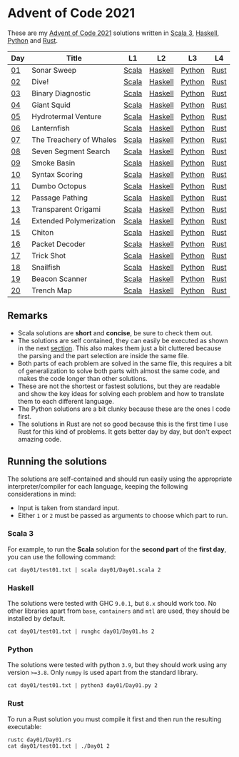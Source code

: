 <!-- vim:set tw=80 spell: -->

# Advent of Code 2021

These are my [Advent of Code 2021](https://adventofcode.com/2021) solutions
written in [Scala 3](https://scala-lang.org/), 
           [Haskell](https://www.haskell.org/),
           [Python](https://www.python.org/)
         and [Rust](https://www.rust-lang.org/).

|Day|Title|L1|L2|L3|L4|
|---|---|---|---|---|---|
|[01](https://adventofcode.com/2021/day/1)|Sonar Sweep|[Scala](day01/Day01.scala)|[Haskell](day01/Day01.hs#L5-L9)|[Python](day01/Day01.py)|[Rust](day01/Day01.rs)|
|[02](https://adventofcode.com/2021/day/2)|Dive!|[Scala](day02/Day02.scala)|[Haskell](day02/Day02.hs#L7-L35)|[Python](day02/Day02.py)|[Rust](day02/Day02.rs)|
|[03](https://adventofcode.com/2021/day/3)|Binary Diagnostic|[Scala](day03/Day03.scala)|[Haskell](day03/Day03.hs#L9-L41)|[Python](day03/Day03.py)|[Rust](day03/Day03.rs)|
|[04](https://adventofcode.com/2021/day/4)|Giant Squid|[Scala](day04/Day04.scala)|[Haskell](day04/Day04.hs)|[Python](day04/Day04.py)|[Rust](day04/Day04.rs)|
|[05](https://adventofcode.com/2021/day/5)|Hydrotermal Venture|[Scala](day05/Day05.scala)|[Haskell](day05/Day05.hs#L11-L30)|[Python](day05/Day05.py)|[Rust](day05/Day05.rs)|
|[06](https://adventofcode.com/2021/day/6)|Lanternfish|[Scala](day06/Day06.scala)|[Haskell](day06/Day06.hs#L13-L29)|[Python](day06/Day06.py)|[Rust](day06/Day06.rs)|
|[07](https://adventofcode.com/2021/day/7)|The Treachery of Whales|[Scala](day07/Day07.scala)|[Haskell](day07/Day07.hs#L10-L17)|[Python](day07/Day07.py)|[Rust](day07/Day07.rs)|
|[08](https://adventofcode.com/2021/day/8)|Seven Segment Search|[Scala](day08/Day08.scala)|[Haskell](day08/Day08.hs)|[Python](day08/Day08.py)|[Rust](day08/Day08.rs)|
|[09](https://adventofcode.com/2021/day/9)|Smoke Basin|[Scala](day09/Day09.scala)|[Haskell](day09/Day09.hs)|[Python](day09/Day09.py)|[Rust](day09/Day09.rs)|
|[10](https://adventofcode.com/2021/day/10)|Syntax Scoring|[Scala](day10/Day10.scala)|[Haskell](day10/Day10.hs#L7-L41)|[Python](day10/Day10.py)|[Rust](day10/Day10.rs)|
|[11](https://adventofcode.com/2021/day/11)|Dumbo Octopus|[Scala](day11/Day11.scala)|[Haskell](day11/Day11.hs)|[Python](day11/Day11.py)|[Rust](day11/Day11.rs)|
|[12](https://adventofcode.com/2021/day/12)|Passage Pathing|[Scala](day12/Day12.scala)|[Haskell](day12/Day12.hs)|[Python](day12/Day12.py)|[Rust](day12/Day12.rs)|
|[13](https://adventofcode.com/2021/day/13)|Transparent Origami|[Scala](day13/Day13.scala)|[Haskell](day13/Day13.hs)|[Python](day13/Day13.py)|[Rust](day13/Day13.rs)|
|[14](https://adventofcode.com/2021/day/14)|Extended Polymerization|[Scala](day14/Day14.scala)|[Haskell](day14/Day14.hs)|[Python](day14/Day14.py)|[Rust](day14/Day14.rs)|
|[15](https://adventofcode.com/2021/day/15)|Chiton|[Scala](day15/Day15.scala)|[Haskell](day15/Day15.hs)|[Python](day15/Day15.py)|[Rust](day15/Day15.rs)|
|[16](https://adventofcode.com/2021/day/16)|Packet Decoder|[Scala](day16/Day16.scala)|[Haskell](day16/Day16.hs)|[Python](day16/Day16.py)|[Rust](day16/Day16.rs)|
|[17](https://adventofcode.com/2021/day/17)|Trick Shot|[Scala](day17/Day17.scala)|[Haskell](day17/Day17.hs)|[Python](day17/Day17.py)|[Rust](day17/Day17.rs)|
|[18](https://adventofcode.com/2021/day/18)|Snailfish|[Scala](day18/Day18.scala)|[Haskell](day18/Day18.hs)|[Python](day18/Day18.py)|[Rust](day18/Day18.rs)|
|[19](https://adventofcode.com/2021/day/19)|Beacon Scanner|[Scala](day19/Day19.scala)|[Haskell](day19/Day19.hs)|[Python](day19/Day19.py)|[Rust](day19/Day19.rs)|
|[20](https://adventofcode.com/2021/day/20)|Trench Map|[Scala](day20/Day20.scala)|[Haskell](day20/Day20.hs)|[Python](day20/Day20.py)|[Rust](day20/Day20.rs)|

## Remarks

- Scala solutions are **short** and **concise**, be sure to check them out.
- The solutions are self contained, they can easily be executed as shown in the
  next [section](#running-the-solutions). This also makes them just a bit cluttered
  because the parsing and the part selection are inside the same file.
- Both parts of each problem are solved in the same file, this requires a bit of
  generalization to solve both parts with almost the same code, and makes the
  code longer than other solutions.
- These are not the shortest or fastest solutions, but they are readable and
  show the key ideas for solving each problem and how to translate them to each
  different language.
- The Python solutions are a bit clunky because these are the ones I code first.
- The solutions in Rust are not so good because this is the first time I use
  Rust for this kind of problems. It gets better day by day, but don't expect amazing
  code.

## Running the solutions

The solutions are self-contained and should run easily using the appropriate
interpreter/compiler for each language, keeping the following considerations in
mind:

  - Input is taken from standard input.
  - Either `1` or `2` must be passed as arguments to choose which part to run.

### Scala 3

For example, to run the **Scala** solution for the **second part** of the
**first day**, you can use the following command:

```shell
cat day01/test01.txt | scala day01/Day01.scala 2
```

### Haskell

The solutions were tested with GHC `9.0.1`, but `8.x` should work too. 
No other libraries apart from `base`, `containers` and `mtl` are used, they
should be installed by default.

```shell
cat day01/test01.txt | runghc day01/Day01.hs 2
```

### Python

The solutions were tested with python `3.9`, but they should work using any version `>=3.8`.
Only `numpy` is used apart from the standard library.

```shell
cat day01/test01.txt | python3 day01/Day01.py 2
```

### Rust

To run a Rust solution you must compile it first and then run the resulting
executable:

```shell
rustc day01/Day01.rs
cat day01/test01.txt | ./Day01 2
```

